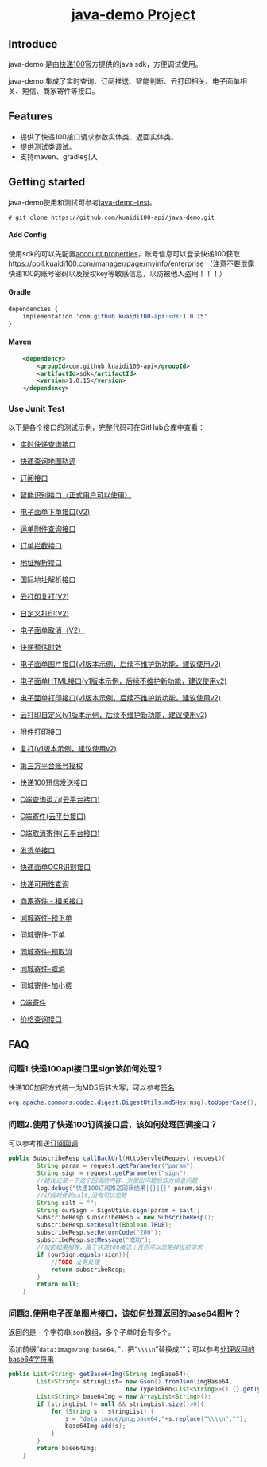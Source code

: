 <h1 align="center"><a href="https://github.com/kuaidi100-api/kuadi100-api/" target="_blank">java-demo Project</a></h1>

## Introduce

java-demo 是由[快递100](https://api.kuaidi100.com/home)官方提供的java sdk，方便调试使用。

java-demo 集成了实时查询、订阅推送、智能判断、云打印相关、电子面单相关、短信、商家寄件等接口。

## Features

- 提供了快递100接口请求参数实体类、返回实体类。
- 提供测试类调试。
- 支持maven、gradle引入

## Getting started

java-demo使用和测试可参考[java-demo-test](https://github.com/kuaidi100-api/kuadi100-api/blob/master/src/test/java/BaseServiceTest.java)。

```
# git clone https://github.com/kuaidi100-api/java-demo.git
```

#### Add Config

使用sdk的可以先配置[account.properties](https://github.com/kuaidi100-api/kuadi100-api/blob/master/src/main/resources/account.properties)，账号信息可以登录快递100获取https://poll.kuaidi100.com/manager/page/myinfo/enterprise （注意不要泄露快递100的账号密码以及授权key等敏感信息，以防被他人盗用！！！）

#### Gradle

```css
dependencies {
	implementation 'com.github.kuaidi100-api:sdk:1.0.15'
}
```

#### Maven

```xml
	<dependency>
        <groupId>com.github.kuaidi100-api</groupId>
        <artifactId>sdk</artifactId>
        <version>1.0.15</version>
    </dependency>
```

### Use Junit Test

以下是各个接口的测试示例，完整代码可在GitHub仓库中查看：

- [实时快递查询接口](https://github.com/kuaidi100-api/java-demo/blob/master/src/test/java/BaseServiceTest.java#L54)

- [快递查询地图轨迹](https://github.com/kuaidi100-api/java-demo/blob/master/src/test/java/BaseServiceTest.java#L75)

- [订阅接口](https://github.com/kuaidi100-api/java-demo/blob/master/src/test/java/BaseServiceTest.java#L102)

- [智能识别接口（正式用户可以使用）](https://github.com/kuaidi100-api/java-demo/blob/master/src/test/java/BaseServiceTest.java#L125)

- [电子面单下单接口(V2)](https://github.com/kuaidi100-api/java-demo/blob/master/src/test/java/BaseServiceTest.java#L140)

- [运单附件查询接口](https://github.com/kuaidi100-api/java-demo/blob/master/src/test/java/BaseServiceTest.java#L184)

- [订单拦截接口](https://github.com/kuaidi100-api/java-demo/blob/master/src/test/java/BaseServiceTest.java#L211)

- [地址解析接口](https://github.com/kuaidi100-api/java-demo/blob/master/src/test/java/BaseServiceTest.java#L249)

- [国际地址解析接口](https://github.com/kuaidi100-api/java-demo/blob/master/src/test/java/BaseServiceTest.java#L275)

- [云打印复打(V2)](https://github.com/kuaidi100-api/java-demo/blob/master/src/test/java/BaseServiceTest.java#L298)

- [自定义打印(V2)](https://github.com/kuaidi100-api/java-demo/blob/master/src/test/java/BaseServiceTest.java#L323)

- [电子面单取消（V2）](https://github.com/kuaidi100-api/java-demo/blob/master/src/test/java/BaseServiceTest.java#L352)

- [快递预估时效](https://github.com/kuaidi100-api/java-demo/blob/master/src/test/java/BaseServiceTest.java#L385)

- [电子面单图片接口(v1版本示例，后续不维护新功能，建议使用v2)](https://github.com/kuaidi100-api/java-demo/blob/master/src/test/java/BaseServiceTest.java#L412)

- [电子面单HTML接口(v1版本示例，后续不维护新功能，建议使用v2)](https://github.com/kuaidi100-api/java-demo/blob/master/src/test/java/BaseServiceTest.java#L444)

- [电子面单打印接口(v1版本示例，后续不维护新功能，建议使用v2)](https://github.com/kuaidi100-api/java-demo/blob/master/src/test/java/BaseServiceTest.java#L483)

- [云打印自定义(v1版本示例，后续不维护新功能，建议使用v2)](https://github.com/kuaidi100-api/java-demo/blob/master/src/test/java/BaseServiceTest.java#L520)

- [附件打印接口](https://github.com/kuaidi100-api/java-demo/blob/master/src/test/java/BaseServiceTest.java#L544)

- [复打(v1版本示例，建议使用v2)](https://github.com/kuaidi100-api/java-demo/blob/master/src/test/java/BaseServiceTest.java#L568)

- [第三方平台账号授权](https://github.com/kuaidi100-api/java-demo/blob/master/src/test/java/BaseServiceTest.java#L590)

- [快递100短信发送接口](https://github.com/kuaidi100-api/java-demo/blob/master/src/test/java/BaseServiceTest.java#L613)

- [C端查询运力(云平台接口)](https://github.com/kuaidi100-api/java-demo/blob/master/src/test/java/BaseServiceTest.java#L633)

- [C端寄件(云平台接口)](https://github.com/kuaidi100-api/java-demo/blob/master/src/test/java/BaseServiceTest.java#L648)

- [C端取消寄件(云平台接口)](https://github.com/kuaidi100-api/java-demo/blob/master/src/test/java/BaseServiceTest.java#L674)

- [发货单接口](https://github.com/kuaidi100-api/java-demo/blob/master/src/test/java/BaseServiceTest.java#L693)

- [快递面单OCR识别接口](https://github.com/kuaidi100-api/java-demo/blob/master/src/test/java/BaseServiceTest.java#L722)

- [快递可用性查询](https://github.com/kuaidi100-api/java-demo/blob/master/src/test/java/BaseServiceTest.java#L744)

- [商家寄件 - 相关接口](https://github.com/kuaidi100-api/java-demo/blob/master/src/test/java/BOrderOfficialTest.java)
- [同城寄件-预下单](https://github.com/kuaidi100-api/java-demo/blob/master/src/test/java/BaseServiceTest.java#L777)

- [同城寄件-下单](https://github.com/kuaidi100-api/java-demo/blob/master/src/test/java/BaseServiceTest.java#L831)

- [同城寄件-预取消](https://github.com/kuaidi100-api/java-demo/blob/master/src/test/java/BaseServiceTest.java#L887)

- [同城寄件-取消](https://github.com/kuaidi100-api/java-demo/blob/master/src/test/java/BaseServiceTest.java#L915)

- [同城寄件-加小费](https://github.com/kuaidi100-api/java-demo/blob/master/src/test/java/BaseServiceTest.java#L943)
- [C端寄件](https://github.com/kuaidi100-api/java-demo/blob/master/src/test/java/COrderTest.java)

- [价格查询接口](https://github.com/kuaidi100-api/java-demo/blob/master/src/test/java/BaseServiceTest.java#L971)

## FAQ

### 问题1.快递100api接口里sign该如何处理？

快递100加密方式统一为MD5后转大写，可以参考[签名](https://github.com/kuaidi100-api/kuadi100-api/blob/master/src/main/java/com/kuaidi100/sdk/utils/SignUtils.java)

```java
org.apache.commons.codec.digest.DigestUtils.md5Hex(msg).toUpperCase();
```

### 问题2.使用了快递100订阅接口后，该如何处理回调接口？

可以参考推送[订阅回调](https://github.com/kuaidi100-api/kuadi100-api/blob/master/src/main/java/com/kuaidi100/sdk/api/Subscribe.java#L56)

```java
public SubscribeResp callBackUrl(HttpServletRequest request){
        String param = request.getParameter("param");
        String sign = request.getParameter("sign");
        //建议记录一下这个回调的内容，方便出问题后双方排查问题
        log.debug("快递100订阅推送回调结果|{}|{}",param,sign);
        //订阅时传的salt,没有可以忽略
        String salt = "";
        String ourSign = SignUtils.sign(param + salt);
        SubscribeResp subscribeResp = new SubscribeResp();
        subscribeResp.setResult(Boolean.TRUE);
        subscribeResp.setReturnCode("200");
        subscribeResp.setMessage("成功");
        //加密如果相等，属于快递100推送；否则可以忽略掉当前请求
        if (ourSign.equals(sign)){
            //TODO 业务处理
            return subscribeResp;
        }
        return null;
    }
```

### 问题3.使用电子面单图片接口，该如何处理返回的base64图片？

返回的是一个字符串json数组，多个子单时会有多个。

添加前缀“`data:image/png;base64,`”，把“`\\\\n`”替换成“”；可以参考[处理返回的base64字符串](https://github.com/kuaidi100-api/kuadi100-api/blob/master/src/main/java/com/kuaidi100/sdk/api/PrintImg.java#L47)

```java
public List<String> getBase64Img(String imgBase64){
        List<String> stringList= new Gson().fromJson(imgBase64,
                                 new TypeToken<List<String>>() {}.getType());
        List<String> base64Img = new ArrayList<String>();
        if (stringList != null && stringList.size()>0){
            for (String s : stringList) {
                s = "data:image/png;base64,"+s.replace("\\\\n","");
                base64Img.add(s);
            }
        }
        return base64Img;
    }
```
